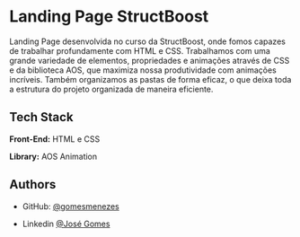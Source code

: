 
# Landing Page StructBoost

Landing Page desenvolvida no curso da StructBoost, onde fomos capazes de trabalhar profundamente com HTML e CSS. Trabalhamos com uma grande variedade de elementos, propriedades e animações através de CSS e da biblioteca AOS, que maximiza nossa produtividade com animações incríveis. Também organizamos as pastas de forma eficaz, o que deixa toda a estrutura do projeto organizada de maneira eficiente.


## Tech Stack

**Front-End:** HTML e CSS

**Library:** AOS Animation


## Authors

- GitHub: [@gomesmenezes](https://www.github.com/gomesmenezes)

- Linkedin [@José Gomes](https://www.linkedin.com/in/jos%C3%A9-gomes-de-menezes-7770aa270/)
